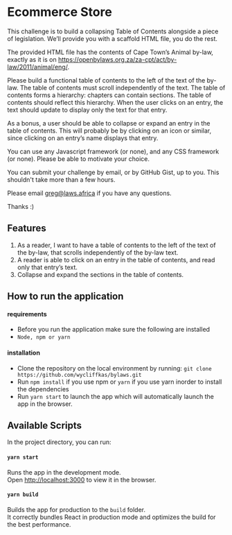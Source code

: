 # Ecommerce Store

This challenge is to build a collapsing Table of Contents alongside a piece of legislation. We’ll provide you with a scaffold HTML file, you do the rest.

The provided HTML file has the contents of Cape Town’s Animal by-law, exactly as it is on https://openbylaws.org.za/za-cpt/act/by-law/2011/animal/eng/.

Please build a functional table of contents to the left of the text of the by-law. The table of contents must scroll independently of the text. The table of contents forms a hierarchy: chapters can contain sections. The table of contents should reflect this hierarchy. When the user clicks on an entry, the text should update to display only the text for that entry.

As a bonus, a user should be able to collapse or expand an entry in the table of contents. This will probably be by clicking on an icon or similar, since clicking on an entry’s name displays that entry.

You can use any Javascript framework (or none), and any CSS framework (or none). Please be able to motivate your choice.

You can submit your challenge by email, or by GitHub Gist, up to you. This shouldn't take more than a few hours.

Please email greg@laws.africa if you have any questions.

Thanks :)

## Features

1. As a reader, I want to have a table of contents to the left of the text of the by-law, that scrolls independently of the by-law text.
2. A reader is able to click on an entry in the table of contents, and read only that entry’s text.
3. Collapse and expand the sections in the table of contents.

## How to run the application

#### requirements

- Before you run the application make sure the following are installed
- `Node, npm or yarn`

#### installation

- Clone the repository on the local environment by running:
  `git clone https://github.com/wycliffkas/bylaws.git`
- Run `npm install` if you use npm or `yarn` if you use yarn inorder to install the dependencies
- Run `yarn start` to launch the app which will automatically launch the app in the browser.

## Available Scripts

In the project directory, you can run:

#### `yarn start`

Runs the app in the development mode.<br />
Open [http://localhost:3000](http://localhost:3000) to view it in the browser.

#### `yarn build`

Builds the app for production to the `build` folder.<br />
It correctly bundles React in production mode and optimizes the build for the best performance.